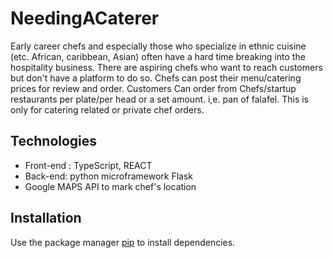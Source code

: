 # NeedingACaterer

Early career chefs and especially those who specialize in ethnic cuisine (etc. African, caribbean, Asian) often have a hard time breaking into the hospitality business. 
There are aspiring chefs who want to reach customers but don't have a platform to do so.
Chefs can post their menu/catering prices for review and order. Customers Can order from Chefs/startup restaurants per plate/per head or a set amount. i,e. pan of falafel. 
This is only for catering related or private chef orders. 

## Technologies
- Front-end : TypeScript, REACT
- Back-end: python microframework Flask
- Google MAPS API to mark chef's location 

## Installation

Use the package manager [pip](https://pip.pypa.io/en/stable/) to install dependencies.


